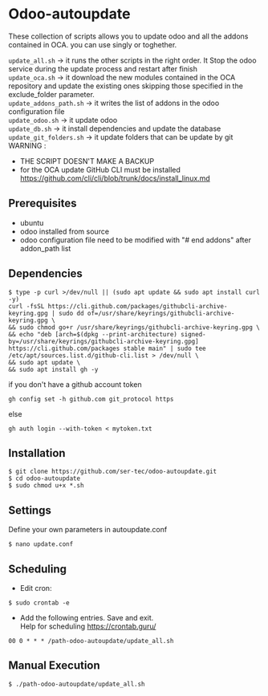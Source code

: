 # Odoo-autoupdate
These collection of scripts allows you to update odoo and all the addons contained in OCA.
you can use singly or toghether.

```update_all.sh``` -> it runs the other scripts in the right order. It Stop the odoo service during the update process and restart after finish<br/>
```update_oca.sh``` -> it download the new modules contained in the OCA repository and update the existing ones skipping those specified in the exclude_folder parameter.<br/>
```update_addons_path.sh``` -> it writes the list of addons in the odoo configuration file <br/>
```update_odoo.sh``` -> it update odoo<br/>
```update_db.sh``` -> it install dependencies and update the database<br/>
```update_git_folders.sh``` -> it update folders that can be update by git
WARNING : 
* THE SCRIPT DOESN'T MAKE A BACKUP
* for the OCA update GitHub CLI must be installed 
https://github.com/cli/cli/blob/trunk/docs/install_linux.md

## Prerequisites 
* ubuntu
* odoo installed from source
* odoo configuration file need to be modified with "# end addons" after addon_path list

## Dependencies

```
$ type -p curl >/dev/null || (sudo apt update && sudo apt install curl -y)
curl -fsSL https://cli.github.com/packages/githubcli-archive-keyring.gpg | sudo dd of=/usr/share/keyrings/githubcli-archive-keyring.gpg \
&& sudo chmod go+r /usr/share/keyrings/githubcli-archive-keyring.gpg \
&& echo "deb [arch=$(dpkg --print-architecture) signed-by=/usr/share/keyrings/githubcli-archive-keyring.gpg] https://cli.github.com/packages stable main" | sudo tee /etc/apt/sources.list.d/github-cli.list > /dev/null \
&& sudo apt update \
&& sudo apt install gh -y
```

if you don't have a github account token
```
gh config set -h github.com git_protocol https
```
else 
```
gh auth login --with-token < mytoken.txt 
```


## Installation

```
$ git clone https://github.com/ser-tec/odoo-autoupdate.git
$ cd odoo-autoupdate
$ sudo chmod u+x *.sh
```

## Settings

Define your own parameters in autoupdate.conf
```
$ nano update.conf
```

## Scheduling
* Edit cron:
```
$ sudo crontab -e
```
* Add the following entries. Save and exit.<br/> 
Help for scheduling https://crontab.guru/
```
00 0 * * * /path-odoo-autoupdate/update_all.sh
```

## Manual Execution
```
$ ./path-odoo-autoupdate/update_all.sh 
```
